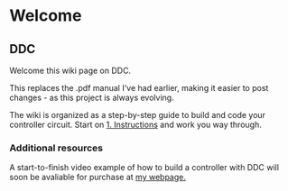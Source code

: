 # Welcome

## DDC

Welcome this wiki page on DDC.

This replaces the .pdf manual I've had earlier, making it easier to post changes - as this project is always evolving.

The wiki is organized as a step-by-step guide to build and code your controller circuit. Start on [1. Instructions](https://github.com/andreasdahl1987/DahlDesignDDC/wiki/1.-Introduction) and work you way through.

### Additional resources

A start-to-finish video example of how to build a controller with DDC will soon be avaliable for purchase at [my webpage.](https://www.dahldesign.eu/)

